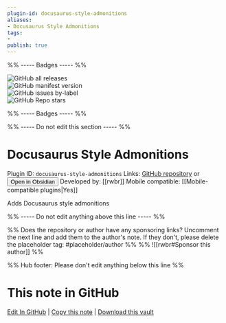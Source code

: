 ```yaml
---
plugin-id: docusaurus-style-admonitions
aliases:
- Docusaurus Style Admonitions
tags: 
- 
publish: true
---
```


%% ----- Badges ----- %%

![GitHub all releases](https://img.shields.io/github/downloads/rwbr/obsidian-docusaurus-style-admonitions/total?color=573E7A&logo=github&style=for-the-badge)   
![GitHub manifest version](https://img.shields.io/github/manifest-json/v/rwbr/obsidian-docusaurus-style-admonitions?color=573E7A&logo=github&style=for-the-badge)   
![GitHub issues by-label](https://img.shields.io/github/issues/rwbr/obsidian-docusaurus-style-admonitions/help%20wanted?color=573E7A&logo=github&style=for-the-badge)   
![GitHub Repo stars](https://img.shields.io/github/stars/rwbr/obsidian-docusaurus-style-admonitions?color=573E7A&logo=github&style=for-the-badge)

%% ----- Badges ----- %%

%% ----- Do not edit this section ----- %%

# Docusaurus Style Admonitions

Plugin ID: `docusaurus-style-admonitions`
Links: [GitHub repository](https://github.com/rwbr/obsidian-docusaurus-style-admonitions) or [<button id=HH>Open in Obsidian</button>](obsidian://show-plugin?id=docusaurus-style-admonitions)
Developed by: [[rwbr]]
Mobile compatible: [[Mobile-compatible plugins|Yes]]

Adds Docusaurus style admonitions

%% ----- Do not edit anything above this line ----- %% 

%% Does the repository or author have any sponsoring links? Uncomment the next line and add them to the author's note. If they don't, please delete the placeholder tag: #placeholder/author %%
%% ![[rwbr#Sponsor this author]] %%

%% Hub footer: Please don't edit anything below this line %%

# This note in GitHub

<span class="git-footer">[Edit In GitHub](https://github.dev/obsidian-community/obsidian-hub/blob/main/02%20-%20Community%20Expansions/02.05%20All%20Community%20Expansions/Plugins/docusaurus-style-admonitions.md "git-hub-edit-note") | [Copy this note](https://raw.githubusercontent.com/obsidian-community/obsidian-hub/main/02%20-%20Community%20Expansions/02.05%20All%20Community%20Expansions/Plugins/docusaurus-style-admonitions.md "git-hub-copy-note") | [Download this vault](https://github.com/obsidian-community/obsidian-hub/archive/refs/heads/main.zip "git-hub-download-vault") </span>
